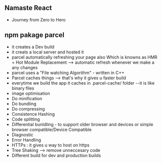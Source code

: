 ## Namaste React

- Journey from Zero to Hero

## npm pakage parcel

- it creates a Dev build
- it creats a local server and hosted it
- parcel automatically refreshing your page also Which is knowns as HMR = Hot Module Replacement --> automatic refresh whenever we make a any changes
- parcel uses a "File watching Algorithm" - written in C++
- Parcel caches things --> that's why it gives u faster build 
- everytime we build the app it caches in .parcel-cache/    folder --it is like binary files
- image optimisation
- Do minification
- Do bundling
- Do compressing
- Consistence Hashing
- Code splitting
- Differential bunldling - to support older browser and devices or simple browser compatible/Device Compatible
- Diagnostic
- Error Handling
- HTTPs : it gives u way to host on https
- Tree Shaking --> remove unneccesary code
- Different build for dev and production builds
